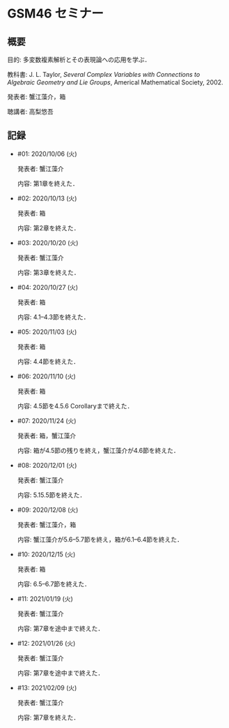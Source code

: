 # GSM46 セミナー

## 概要

目的: 多変数複素解析とその表現論への応用を学ぶ．

教科書: J. L. Taylor, *Several Complex Variables with Connections to Algebraic Geometry and Lie Groups*, Americal Mathematical Society, 2002.

発表者: 蟹江藻介，箱

聴講者: 高梨悠吾

## 記録

- \#01: 2020/10/06 (火)

  発表者: 蟹江藻介

  内容: 第1章を終えた．

- \#02: 2020/10/13 (火)

  発表者: 箱

  内容: 第2章を終えた．

- \#03: 2020/10/20 (火)

  発表者: 蟹江藻介

  内容: 第3章を終えた．

- \#04: 2020/10/27 (火)

  発表者: 箱

  内容: 4.1–4.3節を終えた．

- \#05: 2020/11/03 (火)

  発表者: 箱

  内容: 4.4節を終えた．

- \#06: 2020/11/10 (火)

  発表者: 箱

  内容: 4.5節を4.5.6 Corollaryまで終えた．

- \#07: 2020/11/24 (火)

  発表者: 箱，蟹江藻介

  内容: 箱が4.5節の残りを終え，蟹江藻介が4.6節を終えた．

- \#08: 2020/12/01 (火)

  発表者: 蟹江藻介

  内容: 5.15.5節を終えた．

- \#09: 2020/12/08 (火)

  発表者: 蟹江藻介，箱

  内容: 蟹江藻介が5.6–5.7節を終え，箱が6.1–6.4節を終えた．

- \#10: 2020/12/15 (火)

  発表者: 箱

  内容: 6.5–6.7節を終えた．

- \#11: 2021/01/19 (火)

  発表者: 蟹江藻介

  内容: 第7章を途中まで終えた．

- \#12: 2021/01/26 (火)

  発表者: 蟹江藻介

  内容: 第7章を途中まで終えた．

- \#13: 2021/02/09 (火)

  発表者: 蟹江藻介

  内容: 第7章を終えた．
